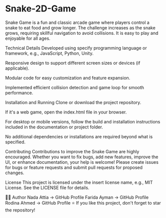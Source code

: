 # Snake-2D-Game
Snake Game﻿ is a fun and classic arcade game where players control a snake to eat food and grow longer. The challenge increases as the snake grows, requiring skillful navigation to avoid collisions. It is easy to play and enjoyable for all ages.

Technical Details﻿
Developed using specify programming language or framework, e.g., JavaScript, Python, Unity﻿.

Responsive design to support different screen sizes or devices (if applicable).

Modular code for easy customization and feature expansion.

Implemented efficient collision detection and game loop for smooth performance.

Installation and Running﻿
Clone or download the project repository.

If it's a web game, open the index.html﻿ file in your browser.

For desktop or mobile versions, follow the build and installation instructions included in the documentation or project folder.

No additional dependencies or installations are required beyond what is specified.

Contributing﻿
Contributions to improve the Snake Game﻿ are highly encouraged. Whether you want to fix bugs, add new features, improve the UI, or enhance documentation, your help is welcome! Please create issues for bugs or feature requests and submit pull requests for proposed changes.

License﻿
This project is licensed under the insert license name, e.g., MIT License﻿. See the LICENSE file for details.

🧑‍💻 Author
Nada Attia → GitHub Profile
Farida Ayman → GitHub Profile
Rodina Ahmed → GitHub Profile
⭐ If you like this project, don't forget to star the repository!
